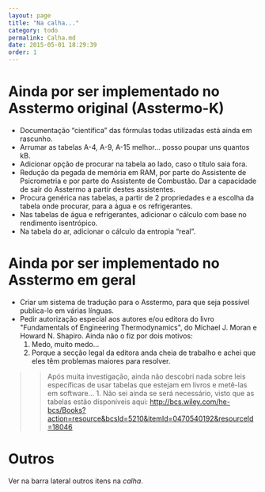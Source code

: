 ```yaml
---
layout: page
title: "Na calha..."
category: todo
permalink: Calha.md
date: 2015-05-01 18:29:39
order: 1
---
```


# Ainda por ser implementado no Asstermo original (Asstermo-K)
  * Documentação “científica” das fórmulas todas utilizadas está ainda em rascunho.
  * Arrumar as tabelas A-4, A-9, A-15 melhor... posso poupar uns quantos kB.
  * Adicionar opção de procurar na tabela ao lado, caso o título saia fora.
  * Redução da pegada de memória em RAM, por parte do Assistente de Psicrometria e por parte do Assistente de Combustão. Dar a capacidade de sair do Asstermo a partir destes assistentes.
  * Procura genérica nas tabelas, a partir de 2 propriedades e a escolha da tabela onde procurar, para a água e os refrigerantes.
  * Nas tabelas de água e refrigerantes, adicionar o cálculo com base no rendimento isentrópico.
  * Na tabela do ar, adicionar o cálculo da entropia “real”.

# Ainda por ser implementado no Asstermo em geral
  * Criar um sistema de tradução para o Asstermo, para que seja possível publica-lo em várias línguas.
  * Pedir autorização especial aos autores e/ou editora do livro "Fundamentals of Engineering Thermodynamics", do Michael J. Moran e Howard N. Shapiro. Ainda não o fiz por dois motivos:
    1. Medo, muito medo...
    1. Porque a secção legal da editora anda cheia de trabalho e achei que eles têm problemas maiores para resolver.
> > Após muita investigação, ainda não descobri nada sobre leis específicas de usar tabelas que estejam em livros e metê-las em software...
    1. Não sei ainda se será necessário, visto que as tabelas estão disponíveis aqui: http://bcs.wiley.com/he-bcs/Books?action=resource&bcsId=5210&itemId=0470540192&resourceId=18046

# Outros
Ver na barra lateral outros itens na _calha_.
